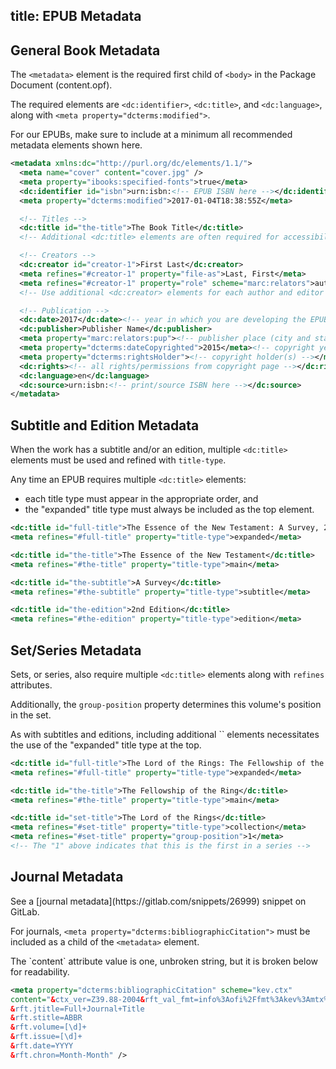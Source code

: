 title: EPUB Metadata
---

## General Book Metadata
The `<metadata>` element is the required first child of `<body>` in the Package Document (content.opf).

The required elements are `<dc:identifier>`, `<dc:title>`, and `<dc:language>`, along with `<meta property="dcterms:modified">`.

<aside class="caution">For our EPUBs, make sure to include at a minimum all recommended metadata elements shown here.</aside>

```xml
<metadata xmlns:dc="http://purl.org/dc/elements/1.1/">
  <meta name="cover" content="cover.jpg" />
  <meta property="ibooks:specified-fonts">true</meta>
  <dc:identifier id="isbn">urn:isbn:<!-- EPUB ISBN here --></dc:identifier>
  <meta property="dcterms:modified">2017-01-04T18:38:55Z</meta>

  <!-- Titles -->
  <dc:title id="the-title">The Book Title</dc:title>
  <!-- Additional <dc:title> elements are often required for accessibility -->

  <!-- Creators -->
  <dc:creator id="creator-1">First Last</dc:creator>
  <meta refines="#creator-1" property="file-as">Last, First</meta>
  <meta refines="#creator-1" property="role" scheme="marc:relators">aut</meta>
  <!-- Use additional <dc:creator> elements for each author and editor -->

  <!-- Publication -->
  <dc:date>2017</dc:date><!-- year in which you are developing the EPUB -->
  <dc:publisher>Publisher Name</dc:publisher>
  <meta property="marc:relators:pup"><!-- publisher place (city and state) --></meta>
  <meta property="dcterms:dateCopyrighted">2015</meta><!-- copyright year of the publication -->
  <meta property="dcterms:rightsHolder"><!-- copyright holder(s) --></meta>
  <dc:rights><!-- all rights/permissions from copyright page --></dc:rights>
  <dc:language>en</dc:language>
  <dc:source>urn:isbn:<!-- print/source ISBN here --></dc:source>
</metadata>
```

## Subtitle and Edition Metadata

When the work has a subtitle and/or an edition, multiple `<dc:title>` elements must be used and refined with <code>title-type</code>.

Any time an EPUB requires multiple `<dc:title>` elements:

* each title type must appear in the appropriate order, and
* the "expanded" title type must always be included as the top element.

```xml
<dc:title id="full-title">The Essence of the New Testament: A Survey, 2nd Edition</dc:title>
<meta refines="#full-title" property="title-type">expanded</meta>

<dc:title id="the-title">The Essence of the New Testament</dc:title>
<meta refines="#the-title" property="title-type">main</meta>

<dc:title id="the-subtitle">A Survey</dc:title>
<meta refines="#the-subtitle" property="title-type">subtitle</meta>

<dc:title id="the-edition">2nd Edition</dc:title>
<meta refines="#the-edition" property="title-type">edition</meta>
```

## Set/Series Metadata

Sets, or series, also require multiple `<dc:title>` elements along with <code>refines</code> attributes.

Additionally, the <code>group-position</code> property determines this volume's position in the set.

<aside class="caution">As with subtitles and editions, including additional `<dc:title>` elements necessitates the use of the "expanded" title type at the top.</aside>

```xml
<dc:title id="full-title">The Lord of the Rings: The Fellowship of the Ring</dc:title>
<meta refines="#full-title" property="title-type">expanded</meta>

<dc:title id="the-title">The Fellowship of the Ring</dc:title>
<meta refines="#the-title" property="title-type">main</meta>

<dc:title id="set-title">The Lord of the Rings</dc:title>
<meta refines="#set-title" property="title-type">collection</meta>
<meta refines="#set-title" property="group-position">1</meta>
<!-- The "1" above indicates that this is the first in a series -->
```

## Journal Metadata

<aside class="notice">See a [journal metadata](https://gitlab.com/snippets/26999) snippet on GitLab.</aside>

For journals, `<meta property="dcterms:bibliographicCitation">` must be included as a child of the `<metadata>` element.

<aside class="caution">The `content` attribute value is one, unbroken string, but it is broken below for readability.</aside>

```xml
<meta property="dcterms:bibliographicCitation" scheme="kev.ctx"
content="&ctx_ver=Z39.88-2004&rft_val_fmt=info%3Aofi%2Ffmt%3Akev%3Amtx%3Ajournal
&rft.jtitle=Full+Journal+Title
&rft.stitle=ABBR
&rft.volume=[\d]+
&rft.issue=[\d]+
&rft.date=YYYY
&rft.chron=Month-Month" />
```